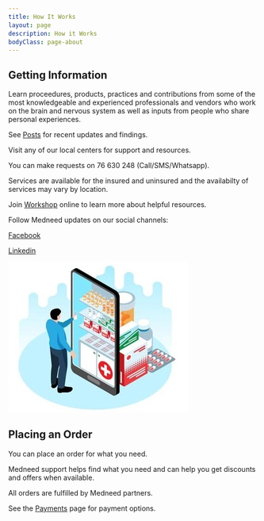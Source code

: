 ```yaml
---
title: How It Works
layout: page
description: How it Works
bodyClass: page-about
---
```


## Getting Information 

Learn proceedures, products, practices and contributions from some of the most knowledgeable and experienced professionals and vendors who work on the brain and nervous system as well as inputs from people who share personal experiences. 

See <a href="/posts">Posts</a> for recent updates and findings.

Visit any of our local centers for support and resources. 

You can make requests on 76 630 248 (Call/SMS/Whatsapp).

Services are available for the insured and uninsured and the availabilty of services may vary by location.

Join <a href="/services/workshop">Workshop</a> online to learn more about helpful resources.

Follow Medneed updates on our social channels: 

<a href="https://www.facebook.com/medneedservice" target="_blank">Facebook</a>

<a href="https://www.linkedin.com/company/medneedservice/" target="_blank">Linkedin</a>


![Order on Medneed](/images/illustrations/med-online.jpg)

## Placing an Order

You can place an order for what you need.

Medneed support helps find what you need and can help you get discounts and offers when available.

All orders are fulfilled by Medneed partners. 

See the <a href="/services/payments">Payments</a> page for payment options.